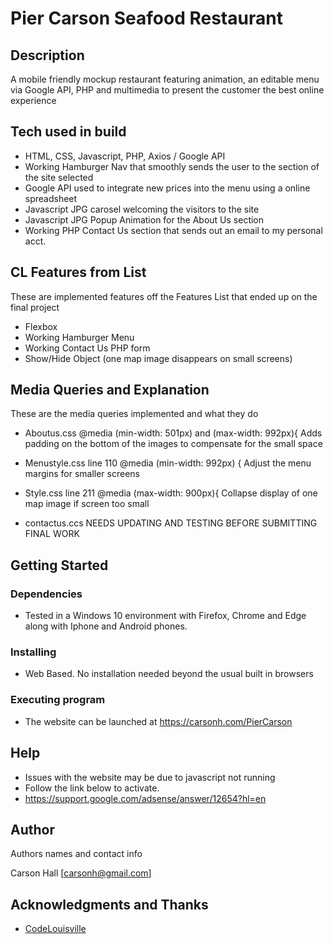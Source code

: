 # Pier Carson Seafood Restaurant

## Description

A mobile friendly mockup restaurant featuring animation, an editable menu via Google API, PHP and multimedia to present the customer the best online experience 

## Tech used in build

* HTML, CSS, Javascript, PHP, Axios / Google API
* Working Hamburger Nav that smoothly sends the user to the section of the site selected
* Google API used to integrate new prices into the menu using a online spreadsheet
* Javascript JPG carosel welcoming the visitors to the site
* Javascript JPG Popup Animation for the About Us section
* Working PHP Contact Us section that sends out an email to my personal acct.

## CL Features from List

These are implemented features off the Features List that ended up on the final project

* Flexbox
* Working Hamburger Menu
* Working Contact Us PHP form
* Show/Hide Object (one map image disappears on small screens)

## Media Queries and Explanation

These are the media queries implemented and what they do

* Aboutus.css @media (min-width: 501px) and (max-width: 992px){
    Adds padding on the bottom of the images to compensate for the small space
    
* Menustyle.css line 110  @media (min-width: 992px) {
    Adjust the menu margins for smaller screens

* Style.css line 211 @media (max-width: 900px){ 
    Collapse display of one map image if screen too small

* contactus.ccs
    NEEDS UPDATING AND TESTING BEFORE SUBMITTING FINAL WORK

## Getting Started

### Dependencies

* Tested in a Windows 10 environment with Firefox, Chrome and Edge along with Iphone and Android phones.  

### Installing

* Web Based. No installation needed beyond the usual built in browsers

### Executing program

* The website can be launched at https://carsonh.com/PierCarson

## Help

* Issues with the website may be due to javascript not running
* Follow the link below to activate.  
* https://support.google.com/adsense/answer/12654?hl=en

## Author

Authors names and contact info

Carson Hall
[carsonh@gmail.com]

## Acknowledgments and Thanks

* [CodeLouisville](https://codelouisville.org)


